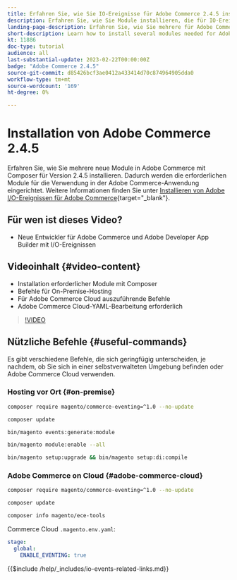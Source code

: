 ```yaml
---
title: Erfahren Sie, wie Sie IO-Ereignisse für Adobe Commerce 2.4.5 installieren.
description: Erfahren Sie, wie Sie Module installieren, die für IO-Ereignisse in Adobe Commerce 2.4.5 zur Verwendung in Adobe Developer App Builder erforderlich sind
landing-page-description: Erfahren Sie, wie Sie mehrere für Adobe Commerce 2.4.5 erforderliche Module mithilfe von Composer installieren.
short-description: Learn how to install several modules needed for Adobe Commerce 2.4.5 using composer.
kt: 11886
doc-type: tutorial
audience: all
last-substantial-update: 2023-02-22T00:00:00Z
badge: "Adobe Commerce 2.4.5"
source-git-commit: d85426bcf3ae0412a433414d70c874964905dda0
workflow-type: tm+mt
source-wordcount: '169'
ht-degree: 0%

---
```



# Installation von Adobe Commerce 2.4.5

Erfahren Sie, wie Sie mehrere neue Module in Adobe Commerce mit Composer für Version 2.4.5 installieren. Dadurch werden die erforderlichen Module für die Verwendung in der Adobe Commerce-Anwendung eingerichtet. Weitere Informationen finden Sie unter [Installieren von Adobe I/O-Ereignissen für Adobe Commerce](https://developer.adobe.com/commerce/events/get-started/installation/){target="_blank"}.

## Für wen ist dieses Video?

* Neue Entwickler für Adobe Commerce und Adobe Developer App Builder mit I/O-Ereignissen

## Videoinhalt {#video-content}

* Installation erforderlicher Module mit Composer
* Befehle für On-Premise-Hosting
* Für Adobe Commerce Cloud auszuführende Befehle
* Adobe Commerce Cloud-YAML-Bearbeitung erforderlich

>[!VIDEO](https://video.tv.adobe.com/v/3415794?quality=12&learn=on)

## Nützliche Befehle {#useful-commands}

Es gibt verschiedene Befehle, die sich geringfügig unterscheiden, je nachdem, ob Sie sich in einer selbstverwalteten Umgebung befinden oder Adobe Commerce Cloud verwenden.

### Hosting vor Ort {#on-premise}

```bash
composer require magento/commerce-eventing=^1.0 --no-update

composer update

bin/magento events:generate:module

bin/magento module:enable --all

bin/magento setup:upgrade && bin/magento setup:di:compile
```

### Adobe Commerce on Cloud {#adobe-commerce-cloud}

```bash
composer require magento/commerce-eventing=^1.0 --no-update

composer update

composer info magento/ece-tools
```

Commerce Cloud `.magento.env.yaml`:

```yaml
stage:
  global:
    ENABLE_EVENTING: true
```

{{$include /help/_includes/io-events-related-links.md}}

